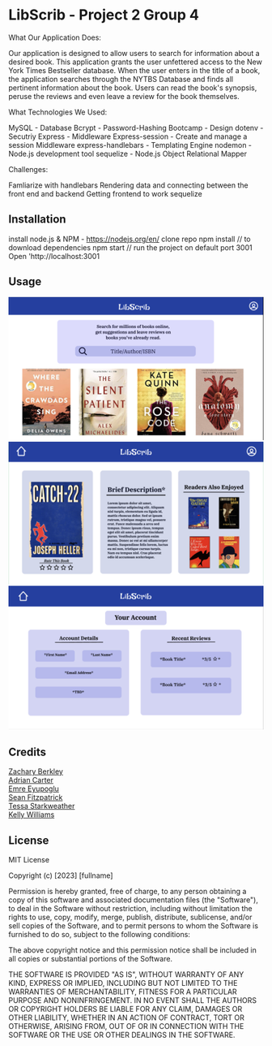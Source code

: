 # LibScrib - Project 2 Group 4

What Our Application Does:<br> 

Our application is designed to allow users to search for information about a desired book. This application grants the user unfettered access to the New York Times Bestseller database.
When the user enters in the title of a book, the application searches through the NYTBS Database and finds all pertinent information about the book. Users can read the book's synopsis, 
peruse the reviews and even leave a review for the book themselves.

What Technologies We Used:<br>

MySQL - Database
Bcrypt - Password-Hashing
Bootcamp - Design
dotenv - Secutriy
Express - Middleware
Express-session - Create and manage a session Middleware
express-handlebars - Templating Engine
nodemon - Node.js development tool
sequelize - Node.js Object Relational Mapper


Challenges:<br> 

Famliarize with handlebars
Rendering data and connecting between the front end and backend
Getting frontend to work sequelize


## Installation 

install node.js & NPM - https://nodejs.org/en/
clone repo
npm install // to download dependencies
npm start // run the project on default port 3001
Open 'http://localhost:3001

## Usage

![Landing Page](assets/wireframe/landing-page.png)
![Search Result Page](assets/wireframe/search-result-page.png)
![User Info Page](assets/wireframe/user-info-page.png)


## Credits

[Zachary Berkley](https://github.com/ZBerkley88)<br>
[Adrian Carter](https://github.com/carter-adrian)<br>
[Emre Eyupoglu](https://github.com/emreyupoglu)<br>
[Sean Fitzpatrick](https://github.com/smfitz)<br>
[Tessa Starkweather](https://github.com/t-starkw)<br>
[Kelly Williams](https://github.com/kellyfayrishta)


## License

MIT License

Copyright (c) [2023] [fullname]

Permission is hereby granted, free of charge, to any person obtaining a copy
of this software and associated documentation files (the "Software"), to deal
in the Software without restriction, including without limitation the rights
to use, copy, modify, merge, publish, distribute, sublicense, and/or sell
copies of the Software, and to permit persons to whom the Software is
furnished to do so, subject to the following conditions:

The above copyright notice and this permission notice shall be included in all
copies or substantial portions of the Software.

THE SOFTWARE IS PROVIDED "AS IS", WITHOUT WARRANTY OF ANY KIND, EXPRESS OR
IMPLIED, INCLUDING BUT NOT LIMITED TO THE WARRANTIES OF MERCHANTABILITY,
FITNESS FOR A PARTICULAR PURPOSE AND NONINFRINGEMENT. IN NO EVENT SHALL THE
AUTHORS OR COPYRIGHT HOLDERS BE LIABLE FOR ANY CLAIM, DAMAGES OR OTHER
LIABILITY, WHETHER IN AN ACTION OF CONTRACT, TORT OR OTHERWISE, ARISING FROM,
OUT OF OR IN CONNECTION WITH THE SOFTWARE OR THE USE OR OTHER DEALINGS IN THE
SOFTWARE.